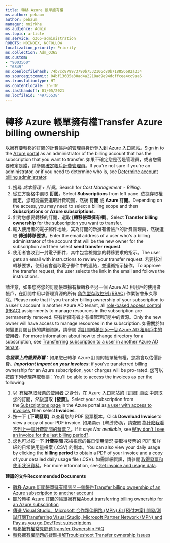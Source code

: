 ```yaml
---
title: 轉移 Azure 帳單擁有權
ms.author: pebaum
author: pebaum
manager: mnirkhe
ms.audience: Admin
ms.topic: article
ms.service: o365-administration
ROBOTS: NOINDEX, NOFOLLOW
localization_priority: Priority
ms.collection: Adm_O365
ms.custom:
- "9003560"
- "6849"
ms.openlocfilehash: 74b7cc879973790b7532106c80b718856682a334
ms.sourcegitcommit: 04bf13605a30ad4a2218ad9e94dcffcee4cc9aa6
ms.translationtype: HT
ms.contentlocale: zh-TW
ms.lasthandoff: 01/05/2021
ms.locfileid: "49755538"
---
```

# <a name="transfer-azure-billing-ownership"></a><span data-ttu-id="bb923-102">轉移 Azure 帳單擁有權</span><span class="sxs-lookup"><span data-stu-id="bb923-102">Transfer Azure billing ownership</span></span>

<span data-ttu-id="bb923-103">以擁有要轉移的訂閱的計費帳戶的管理員身份登入到 [Azure 入口網站](https://portal.azure.com/)。</span><span class="sxs-lookup"><span data-stu-id="bb923-103">Sign in to the [Azure portal](https://portal.azure.com/) as an administrator of the billing account that has the subscription that you want to transfer.</span></span> <span data-ttu-id="bb923-104">如果不確定您是否是管理員，或者您需要確定是誰，請參閱[確定帳戶計費管理員](https://docs.microsoft.com/azure/cost-management-billing/understand/subscription-transfer#whoisaa)。</span><span class="sxs-lookup"><span data-stu-id="bb923-104">If you're not sure if you're an administrator, or if you need to determine who is, see [Determine account billing administrator](https://docs.microsoft.com/azure/cost-management-billing/understand/subscription-transfer#whoisaa).</span></span>

1. <span data-ttu-id="bb923-105">搜尋 _成本管理 + 計費_。</span><span class="sxs-lookup"><span data-stu-id="bb923-105">Search for _Cost Management + Billing_.</span></span>
1. <span data-ttu-id="bb923-106">從左方窗格中選取 **訂閱**。</span><span class="sxs-lookup"><span data-stu-id="bb923-106">Select **Subscriptions** from left pane.</span></span> <span data-ttu-id="bb923-107">依據存取權而定，您可能需要選取計費範圍，然後 **訂閱** 或 **Azure 訂閱**。</span><span class="sxs-lookup"><span data-stu-id="bb923-107">Depending on the access, you may need to select a billing scope and then **Subscriptions** or **Azure subscriptions**.</span></span>
1. <span data-ttu-id="bb923-108">針對您想要轉移的訂閱，選取 **[轉移帳單擁有權]**。</span><span class="sxs-lookup"><span data-stu-id="bb923-108">Select **Transfer billing ownership** for the subscription you want to transfer.</span></span>
1. <span data-ttu-id="bb923-109">輸入使用者的電子郵件地址，其為訂閱的新擁有者帳戶的計費管理員，然後選取 **傳送轉移要求**。</span><span class="sxs-lookup"><span data-stu-id="bb923-109">Enter the email address of a user who's a billing administrator of the account that will be the new owner for the subscription and then select **send transfer request**.</span></span>
1. <span data-ttu-id="bb923-110">使用者會收到一封電子郵件，其中包含檢閱您的轉移要求的指示。</span><span class="sxs-lookup"><span data-stu-id="bb923-110">The user gets an email with instructions to review your transfer request.</span></span> <span data-ttu-id="bb923-111">若要核准轉移要求，使用者會選取電子郵件中的連結，並遵循指示操作。</span><span class="sxs-lookup"><span data-stu-id="bb923-111">To approve the transfer request, the user selects the link in the email and follows the instructions.</span></span>

<span data-ttu-id="bb923-112">請注意，如果您將您的訂閱帳單擁有權轉移至另一個 Azure AD 租用戶的使用者帳戶，在訂閱中用以管理資源的所有 [角色型存取控制 (RBAC)](https://docs.microsoft.com/azure/role-based-access-control/overview?WT.mc_id=Portal-Microsoft_Azure_Support) 作業皆會永久移除。</span><span class="sxs-lookup"><span data-stu-id="bb923-112">Please note that if you transfer billing ownership of your subscription to a user's account in another Azure AD tenant, all [role-based access control (RBAC)](https://docs.microsoft.com/azure/role-based-access-control/overview?WT.mc_id=Portal-Microsoft_Azure_Support) assignments to manage resources in the subscription are permanently removed.</span></span> <span data-ttu-id="bb923-113">只有新擁有者才有權管理訂閱中的資源。</span><span class="sxs-lookup"><span data-stu-id="bb923-113">Only the new owner will have access to manage resources in the subscription.</span></span> <span data-ttu-id="bb923-114">如需關於如何變更訂閱目錄的詳細資訊，請參閱 [將訂閱轉移到另一個 Azure AD 租用戶中的使用者](https://docs.microsoft.com/azure/active-directory/managed-identities-azure-resources/known-issues?WT.mc_id=Portal-Microsoft_Azure_Support)。</span><span class="sxs-lookup"><span data-stu-id="bb923-114">For more information about how to change directory for a subscription, see [Transferring subscription to a user in another Azure AD tenant](https://docs.microsoft.com/azure/active-directory/managed-identities-azure-resources/known-issues?WT.mc_id=Portal-Microsoft_Azure_Support).</span></span>

<span data-ttu-id="bb923-115">_**您發票上的重要影響**_：如果您已轉移 Azure 訂閱的帳單擁有權，您將會以估價計費。</span><span class="sxs-lookup"><span data-stu-id="bb923-115">_**Important impact on your invoices**_: if you've transferred billing ownership for an Azure subscription, your charges will be pro-rated.</span></span> <span data-ttu-id="bb923-116">您可以按照下列步驟存取發票：</span><span class="sxs-lookup"><span data-stu-id="bb923-116">You'll be able to access the invoices as per the following:</span></span>  

1. <span data-ttu-id="bb923-117">以  [有權存取發票的使用者](https://docs.microsoft.com/azure/cost-management-billing/manage/manage-billing-access?WT.mc_id=Portal-Microsoft_Azure_Support) 之身分，在 Azure 入口網站的  [[訂閱] 頁面](https://portal.azure.com/#blade/Microsoft_Azure_Billing/SubscriptionsBlade) 中選取您的訂閱，然後選取  **[發票]**。</span><span class="sxs-lookup"><span data-stu-id="bb923-117">Select your subscription from the [Subscriptions page](https://portal.azure.com/#blade/Microsoft_Azure_Billing/SubscriptionsBlade) in the Azure portal as [a user with access to invoices](https://docs.microsoft.com/azure/cost-management-billing/manage/manage-billing-access?WT.mc_id=Portal-Microsoft_Azure_Support), then select **Invoices**.</span></span>
1. <span data-ttu-id="bb923-118">按一下  **[下載發票]**  以查看您的 PDF 發票複本。</span><span class="sxs-lookup"><span data-stu-id="bb923-118">Click **Download Invoice** to view a copy of your PDF invoice.</span></span> <span data-ttu-id="bb923-119">如果顯示  _[無法使用]_，請查閲 [為什麼我看不到上一個計費期間的發票？](https://docs.microsoft.com/azure/cost-management-billing/manage/download-azure-invoice-daily-usage-date?WT.mc_id=Portal-Microsoft_Azure_Support#noinvoice)。</span><span class="sxs-lookup"><span data-stu-id="bb923-119">If it says _Not available_, see [Why don't I see an invoice for the last billing period?](https://docs.microsoft.com/azure/cost-management-billing/manage/download-azure-invoice-daily-usage-date?WT.mc_id=Portal-Microsoft_Azure_Support#noinvoice).</span></span>
1. <span data-ttu-id="bb923-120">您也可以按一下 **計費期間** 來檢視您的每日使用情況 要取得發票的 PDF 和詳細的日常使用量檔案 (.CSV) 的副本。</span><span class="sxs-lookup"><span data-stu-id="bb923-120">You can also view your daily usage by clicking the **billing period** to obtain a PDF of your invoice and a copy of your detailed daily usage file (.CSV).</span></span> <span data-ttu-id="bb923-121">如需詳細資訊，請參閱 [取得發票和使用狀況資料](https://docs.microsoft.com/azure/cost-management-billing/manage/download-azure-invoice-daily-usage-date?WT.mc_id=Portal-Microsoft_Azure_Support)。</span><span class="sxs-lookup"><span data-stu-id="bb923-121">For more information, see [Get invoice and usage data](https://docs.microsoft.com/azure/cost-management-billing/manage/download-azure-invoice-daily-usage-date?WT.mc_id=Portal-Microsoft_Azure_Support).</span></span>

<span data-ttu-id="bb923-122">**建議的文件**</span><span class="sxs-lookup"><span data-stu-id="bb923-122">**Recommended Documents**</span></span>

- [<span data-ttu-id="bb923-123">轉移 Azure 訂閲帳單擁有權到另一個帳戶</span><span class="sxs-lookup"><span data-stu-id="bb923-123">Transfer billing ownership of an Azure subscription to another account</span></span>](https://docs.microsoft.com/azure/cost-management-billing/manage/billing-subscription-transfer)
- [<span data-ttu-id="bb923-124">關於轉移 Azure 訂閱的帳單擁有權</span><span class="sxs-lookup"><span data-stu-id="bb923-124">About transferring billing ownership for an Azure subscription</span></span>](https://docs.microsoft.com//azure/cost-management-billing/understand/subscription-transfer)
- <span data-ttu-id="bb923-125">[傳送 Visual Studio、Microsoft 合作夥伴網路 (MPN) 和 [預付方案] 開發/測試訂閱](https://docs.microsoft.com/azure/billing/billing-subscription-transfer?WT.mc_id=Portal-Microsoft_Azure_Support#transferring-visual-studio-microsoft-partner-network-mpn-and-pay-as-you-go-devtest-subscriptions)</span><span class="sxs-lookup"><span data-stu-id="bb923-125">[Transferring Visual Studio, Microsoft Partner Network (MPN) and Pay as you go Dev/Test subscriptions](https://docs.microsoft.com/azure/billing/billing-subscription-transfer?WT.mc_id=Portal-Microsoft_Azure_Support#transferring-visual-studio-microsoft-partner-network-mpn-and-pay-as-you-go-devtest-subscriptions)</span></span>
- [<span data-ttu-id="bb923-126">轉移擁有權常見問題</span><span class="sxs-lookup"><span data-stu-id="bb923-126">Transfer Ownership FAQ</span></span>](https://docs.microsoft.com/azure/billing/billing-subscription-transfer?WT.mc_id=Portal-Microsoft_Azure_Support#frequently-asked-questions-faq-for-senders)
- [<span data-ttu-id="bb923-127">轉移擁有權問題的疑難排解</span><span class="sxs-lookup"><span data-stu-id="bb923-127">Troubleshoot Transfer ownership issues</span></span>](https://docs.microsoft.com/azure/billing/billing-subscription-transfer?WT.mc_id=Portal-Microsoft_Azure_Support#troubleshooting)
